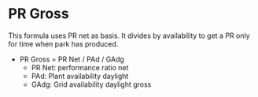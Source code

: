 # PR Gross

This formula uses PR net as basis. It divides by availability to get a PR only for time when park has produced. 

- PR Gross = PR Net / PAd / GAdg
    - PR Net: performance ratio net
    - PAd: Plant availability daylight
    - GAdg: Grid availability daylight gross
